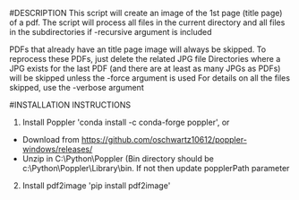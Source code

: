 #DESCRIPTION
This script will create an image of the 1st page (title page) of a pdf. The script will process all files in the current
directory and all files in the subdirectories if -recursive argument is included

PDFs that already have an title page image will always be skipped. To reprocess these PDFs, just delete the related JPG file
Directories where a JPG exists for the last PDF (and there are at least as many JPGs as PDFs) will be skipped unless the -force argument is used
For details on all the files skipped, use the -verbose argument
  

#INSTALLATION INSTRUCTIONS
 1. Install Poppler 'conda install -c conda-forge poppler', or
 - Download from https://github.com/oschwartz10612/poppler-windows/releases/
 - Unzip in C:\Python\Poppler (Bin directory should be c:\Python\Poppler\Library\bin. If not then update popplerPath parameter
 2. Install pdf2image 'pip install pdf2image'
